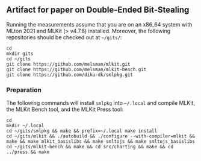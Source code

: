 ## Artifact for paper on Double-Ended Bit-Stealing

Running the measurements assume that you are on an x86_64 system with MLton 2021 and MLKit (> v4.7.8) installed. Moreover, the following repositories should be checked out at `~/gits/`:

```
cd
mkdir gits
cd ~/gits
git clone https://github.com/melsman/mlkit.git
git clone https://github.com/melsman/mlkit-bench.git 
git clone https://github.com/diku-dk/smlpkg.git
```

### Preparation

The following commands will install `smlpkg` into `~/.local` and compile MLKit, the MLKit Bench tool, and the MLKit Press tool:

```
cd
mkdir ~/.local
cd ~/gits/smlpkg && make && prefix=~/.local make install 
cd ~/gits/mlkit && ./autobuild && ./configure --with-compiler=mlkit && make && make mlkit_basislibs && make smltojs && make smltojs_basislibs
cd ~/gits/mlkit-bench && make && cd src/charting && make && cd ../press && make
```

